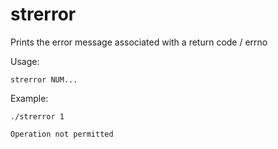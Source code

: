 # strerror

Prints the error message associated with a return code / errno

Usage:

`strerror NUM...`

Example:

`./strerror 1`

`Operation not permitted`
